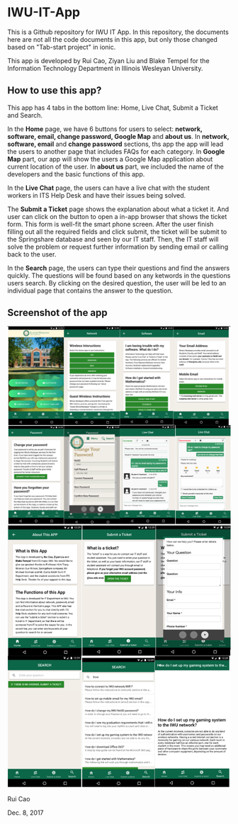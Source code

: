 # IWU-IT-App

This is a Github repository for IWU IT App. In this repository, the documents here are not all the code documents in this app, but only those changed based on "Tab-start project" in ionic.

This app is developed by Rui Cao, Ziyan Liu and Blake Tempel for the Information Technology Department in Illinois Wesleyan University. 

## How to use this app? 

This app has 4 tabs in the bottom line: Home, Live Chat, Submit a Ticket and Search. 

In the **Home** page, we have 6 buttons for users to select: **network, software, email, change password, Google Map** and **about us**. In **network, software, email** and **change password** sections, ths app the app will lead the users to another page that includes FAQs for each category. In **Google Map** part, our app will show the users a Google Map application about current location of the user. In **about us** part, we included the name of the developers and the basic functions of this app. 

In the **Live Chat** page, the users can have a live chat with the student workers in ITS Help Desk and have their issues being solved. 

The **Submit a Ticket** page shows the explanation about what a ticket it. And user can click on the button to open a in-app browser that shows the ticket form. This form is well-fit the smart phone screen. After the user finish filling out all the required fields and click submit, the ticket will be submit to the Springshare database and seen by our IT staff. Then, the IT staff will solve the problem or request further information by sending email or calling back to the user. 

In the **Search** page, the users can type their questions and find the answers quickly. The questions will be found based on any ketwords in the questions users search. By clicking on the desired question, the user will be led to an individual page that contains the answer to the question. 

## Screenshot of the app

![Homepage](/screenshot/readme1.png?raw=true "Optional Title")
![Homepage2](/screenshot/readme2.png?raw=true "Optional Title")

Rui Cao

Dec. 8, 2017
